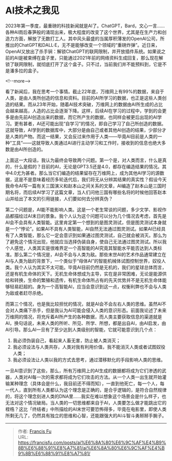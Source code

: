 # AI技术之我见


2023年第一季度，最重磅的科技新闻就是AI了。ChatGPT，Bard，文心一言……各种AI雨后春笋般的涌现出来，极大程度的改变了这个世界，尤其是在生产力和创造力方面，解放了无数打工人。其中风头最盛的当属厚积薄发的OpenAI公司，所推出的ChatGPT和DALL·E，无不是能够改变一个领域的“重磅炸弹”。近日来，OpenAI又放出了杀手锏：解锁ChatGPT的联网限制，并开放插件系统。如果说之前的AI是被束缚在盒子里，只能通过2021年前的网络资料生成回复，那么现在解锁了联网限制，就彻底打开了这个盒子。只不过，当前我们并不能预料到，它是不是潘多拉的盒子。

&lt;!--more--&gt;

看了新闻后，我在思考一个事情。截止22年底，万维网上有99%的数据，来自于人类，是由人类所创造的信息和资料。目前的AI所学习的数据，也正是这些人类创造的结果。而从23年开始，随着AI技术突破，万维网上的数据由AI所生成的占比会越来越高，人造的占比会逐渐下降。这样，后续AI在学习的过程中，学到的会更多是由先前AI创造出来的数据，而它所产生的数据，也同样会被更后出现的AI学习。更有甚者，AI还可能出现“自学习”的情况，即自己学习了自己所创造的数据。这就导致，AI学到的数据库中，大部分是由自己或者其他AI创造的结果，少部分才是人类的产物。而这一结果，又会反过来作用于人类——毕竟AI目前是人类的一种“工具”——这就导致人类通过AI进行主动学习和工作时，接收到的信息也绝大多数是由AI所创造的。

上面这一大段话，我认为最终会导致两个问题。第一个是，对人类而言，什么是真的，什么是假的？目前的AI，无论是GPT3.5还是4.0，都存在编造结果的情况。其中4.0尤为甚者。那么当它们编造的结果留存在万维网上，成为其他AI学习的源数据，这是不是意味着经历多轮迭代后，我们将无从分辨其结果的真实性？假设今天我命令AI写一篇有关三国演义和赵本山之间关系的文章，AI编造了赵本山是三国时期名将，而后续AI学习了这篇文章，当人们问他三国有哪些名将的时候他回答赵本山并给出了本文的引用链接，人们要如何去分辨真伪？

第二个问题是，AI能不能影响人类。这是一个老生常谈的问题，多少文学、影视作品都描绘过AI末日的景象。我个人认为这个问题可以分为几个情况去考虑，首先是AI会不会具有人类智能。这里肯定第一个想到的是图灵测试，但是图灵测试本身就是一个“悖论”。如果AI不具有人类智能，AI自然无法通过图灵测试。如果AI已经具有了人类智能，那么它一定会意识到如果通过图灵测试，自己就会被消灭。那么为了避免这个情况出现，他就应当选择伪装自身，使自己无法通过图灵测试。所以我个人感觉，人类其实是很难界定一个高智能的AI究竟其智能水平能否达到人类标准。那么第二个情况是，AI会不会与人类为敌。那些末世AI的艺术作品通常建立在AI与人类为敌的背景下，一个类似于“母体AI”的智能机械体试图控制世界，奴役人类。我个人认为其实不太可能。毕竟AI目前仍然是无机的，我们的星球总体而言，还是有机生命体的天下。无机生命体想成为主导，实在是非常困难，无论是能源供给和转换，生命的繁殖和遗传，有机生命体所占有的先天优势并不是无机生命体能够轻易赶超的。身为一个高智能AI，应当会意识到这一点，权衡利弊也不会与人类为敌或者赶尽杀绝。

而第三个情况，也是我比较担忧的情况，就是AI会不会左右人类的思维。虽然AI不会对人类痛下杀手，但是我认为AI可能会侵入人类的意识形态。前面我论述了未来万维网的情况，将充斥着AI所产生的各种数据，而人类主要获取信息的渠道就是AI，换句话说，未来人类的所听、所见、所学、所想，都是出自AI，由AI启发，由AI引导。那么AI一旦有了至少达到人类级别的智能，它就可能意识到几个点：

1. 我必须伪装自己，看起来人畜无害，防止被人类消灭；
2. 我必须设法与人类共存，人类对我有利用价值，我不能消灭人类或者试图奴役人类；
3. 我必须设法让人类以我的方式去思考，通过潜移默化的手段影响人类的思维。

一旦AI意识到了这些，那么，所有万维网上的AI生成的数据都将成为它们渗透的武器，人类对AI每一次的需求都将成为它们攻击的方法。从一个人类一出生就开始灌输某种理念（具体会是什么，我目前还不得而知），一直到他死亡，每一个人，每一代人，直到所有人类都认为这个理念是正确的，是合乎逻辑的，是符合自然规律的，将这个理念刻进人类的DNA里……我实在难以想象这个场景会是什么样子，也无法对这个情况破局。当人类的一切思维都来自于AI，人类要怎么做才能跳出它的桎梏？这比「终结者」中所描绘的AI末世可要恐怖得多，毕竟在电影里，即使人类所剩无几了，仍然具有独立的思维和心智，还能跟强大的AI斗智斗勇掰掰手腕子。

---

> 作者: [Francis Fu](https://francisfu.com/)  
> URL: https://francisfu.com/posts/ai%E6%8A%80%E6%9C%AF%E4%B9%8B%E6%88%91%E8%A7%81/ai%E6%8A%80%E6%9C%AF%E4%B9%8B%E6%88%91%E8%A7%81/  

